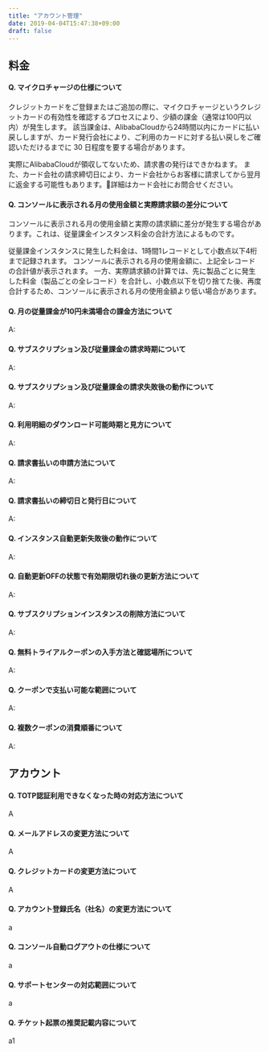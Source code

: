```yaml
---
title: "アカウント管理"
date: 2019-04-04T15:47:38+09:00
draft: false
---
```


## 料金
#### Q. マイクロチャージの仕様について  
クレジットカードをご登録またはご追加の際に、マイクロチャージというクレジットカードの有効性を確認するプロセスにより、少額の課金（通常は100円以内）が発生します。
該当課金は、AlibabaCloudから24時間以内にカードに払い戻ししますが、カード発行会社により、ご利用のカードに対する払い戻しをご確認いただけるまでに 30 日程度を要する場合があります。

実際にAlibabaCloudが領収してないため、請求書の発行はできかねます。
また、カード会社の請求締切日により、カード会社からお客様に請求してから翌月に返金する可能性もあります。詳細はカード会社にお問合せください。

#### Q. コンソールに表示される月の使用金額と実際請求額の差分について
コンソールに表示される月の使用金額と実際の請求額に差分が発生する場合があります。これは、従量課金インスタンス料金の合計方法によるものです。

従量課金インスタンスに発生した料金は、1時間1レコードとして小数点以下4桁まで記録されます。
コンソールに表示される月の使用金額に、上記全レコードの合計値が表示されます。
一方、実際請求額の計算では、先に製品ごとに発生した料金（製品ごとの全レコード）を合計し、小数点以下を切り捨てた後、再度合計するため、コンソールに表示される月の使用金額より低い場合があります。

#### Q. 月の従量課金が10円未満場合の課金方法について
A: 

#### Q. サブスクリプション及び従量課金の請求時期について
A: 

#### Q. サブスクリプション及び従量課金の請求失敗後の動作について
A: 

#### Q. 利用明細のダウンロード可能時期と見方について
A: 

#### Q. 請求書払いの申請方法について
A: 

#### Q. 請求書払いの締切日と発行日について
A: 

#### Q. インスタンス自動更新失敗後の動作について
A: 

#### Q. 自動更新OFFの状態で有効期限切れ後の更新方法について
A: 

#### Q. サブスクリプションインスタンスの削除方法について
A: 

#### Q. 無料トライアルクーポンの入手方法と確認場所について
A: 

#### Q. クーポンで支払い可能な範囲について
A: 

#### Q. 複数クーポンの消費順番について
A: 

## アカウント
#### Q. TOTP認証利用できなくなった時の対応方法について
A
#### Q. メールアドレスの変更方法について
A
#### Q. クレジットカードの変更方法について
A
#### Q. アカウント登録氏名（社名）の変更方法について
a
#### Q. コンソール自動ログアウトの仕様について
a
#### Q. サポートセンターの対応範囲について
a
#### Q. チケット起票の推奨記載内容について
a1
